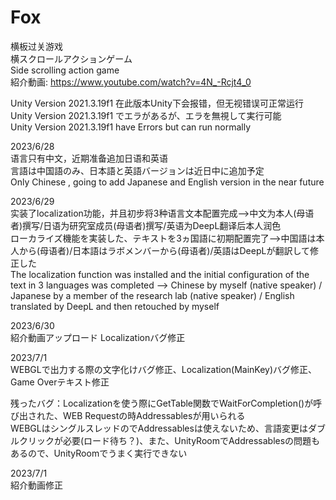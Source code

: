 # Fox

横板过关游戏  
横スクロールアクションゲーム  
Side scrolling action game  
紹介動画: https://www.youtube.com/watch?v=4N_-Rcjt4_0    

Unity Version 2021.3.19f1 在此版本Unity下会报错，但无视错误可正常运行  
Unity Version 2021.3.19f1 でエラがあるが、エラを無視して実行可能  
Unity Version 2021.3.19f1 have Errors but can run normally

2023/6/28  
语言只有中文，近期准备追加日语和英语  
言語は中国語のみ、日本語と英語バージョンは近日中に追加予定  
Only Chinese , going to add Japanese and English version in the near future  


2023/6/29  
实装了localization功能，并且初步将3种语言文本配置完成-->中文为本人(母语者)撰写/日语为研究室成员(母语者)撰写/英语为DeepL翻译后本人润色  
ローカライズ機能を実装した、テキストを3ヵ国語に初期配置完了-->中国語は本人から(母语者)/日本語はラボメンバーから(母语者)/英語はDeepLが翻訳して修正した  
The localization function was installed and the initial configuration of the text in 3 languages was completed --> Chinese by myself (native speaker) / Japanese by a member of the research lab (native speaker) / English translated by DeepL and then retouched by myself  

2023/6/30  
紹介動画アップロード
Localizationバグ修正  

2023/7/1  
WEBGLで出力する際の文字化けバグ修正、Localization(MainKey)バグ修正、Game Overテキスト修正  

残ったバグ：Localizationを使う際にGetTable関数でWaitForCompletion()が呼び出された、WEB Requestの時Addressablesが用いられる  
WEBGLはシングルスレッドのでAddressablesは使えないため、言語変更はダブルクリックが必要(ロード待ち？)、また、UnityRoomでAddressablesの問題もあるので、UnityRoomでうまく実行できない  

2023/7/1  
紹介動画修正  

